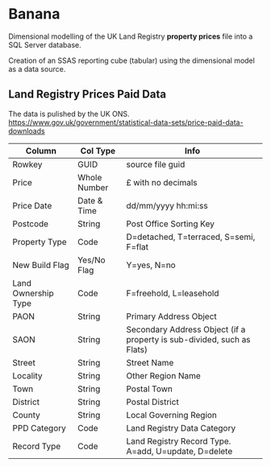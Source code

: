 # Banana
Dimensional modelling of the UK Land Registry **property prices** file into a SQL Server database.

Creation of an SSAS reporting cube (tabular) using the dimensional model as a data source.


## Land Registry Prices Paid Data
The data is pulished by the UK ONS.  
https://www.gov.uk/government/statistical-data-sets/price-paid-data-downloads  

| Column | Col Type | Info |
|- |- |- |
|Rowkey|GUID|source file guid|
|Price|Whole Number|£ with no decimals|
|Price Date|Date & Time|dd/mm/yyyy hh:mi:ss|
|Postcode|String|Post Office Sorting Key|
|Property Type|Code|D=detached, T=terraced, S=semi, F=flat|
|New Build Flag|Yes/No Flag|Y=yes, N=no|
|Land Ownership Type|Code|F=freehold, L=leasehold|
|PAON|String|Primary Address Object|
|SAON|String|Secondary Address Object (if a property is sub-divided, such as Flats)|
|Street|String|Street Name|
|Locality|String|Other Region Name|
|Town|String|Postal Town|
|District|String|Postal District|
|County|String|Local Governing Region|
|PPD Category|Code|Land Registry Data Category|
|Record Type|Code|Land Registry Record Type.  A=add, U=update, D=delete|

